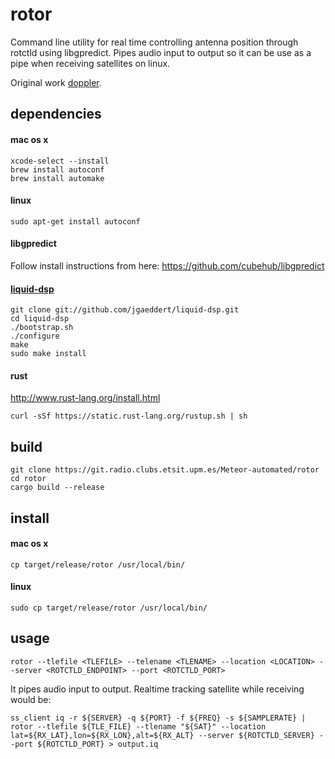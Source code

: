 # rotor

Command line utility for real time controlling antenna position through rotctld using libgpredict. Pipes audio input to output so it can be use as a pipe when receiving satellites on linux.

Original work [doppler](https://github.com/cubehub/doppler).

## dependencies
#### mac os x
    xcode-select --install
    brew install autoconf
    brew install automake

#### linux
    sudo apt-get install autoconf

#### libgpredict
Follow install instructions from here: https://github.com/cubehub/libgpredict

#### [liquid-dsp](https://github.com/jgaeddert/liquid-dsp)
    git clone git://github.com/jgaeddert/liquid-dsp.git
    cd liquid-dsp
    ./bootstrap.sh
    ./configure
    make
    sudo make install

#### rust
http://www.rust-lang.org/install.html

    curl -sSf https://static.rust-lang.org/rustup.sh | sh

## build
    git clone https://git.radio.clubs.etsit.upm.es/Meteor-automated/rotor
    cd rotor
    cargo build --release

## install
#### mac os x
    cp target/release/rotor /usr/local/bin/

#### linux
    sudo cp target/release/rotor /usr/local/bin/

## usage

```
rotor --tlefile <TLEFILE> --telename <TLENAME> --location <LOCATION> --server <ROTCTLD_ENDPOINT> --port <ROTCTLD_PORT>
```
It pipes audio input to output. Realtime tracking satellite while receiving would be:

```
ss_client iq -r ${SERVER} -q ${PORT} -f ${FREQ} -s ${SAMPLERATE} | rotor --tlefile ${TLE_FILE} --tlename "${SAT}" --location lat=${RX_LAT},lon=${RX_LON},alt=${RX_ALT} --server ${ROTCTLD_SERVER} --port ${ROTCTLD_PORT} > output.iq
```
